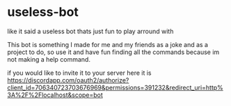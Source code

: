 # useless-bot
like it said a useless bot thats just fun to play arround with

This bot is something I made for me and my friends as a joke and as a project to do, so use it and have fun finding all the commands because im not making a help command.

if you would like to invite it to your server here it is https://discordapp.com/oauth2/authorize?client_id=706340723703676969&permissions=391232&redirect_uri=http%3A%2F%2Flocalhost&scope=bot
